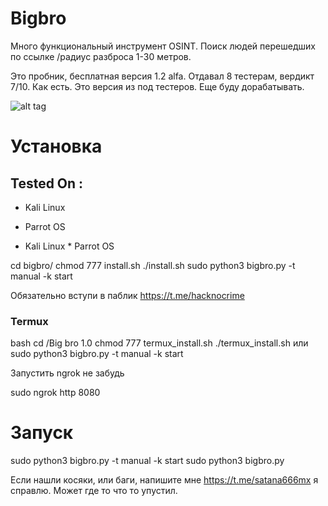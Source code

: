 # Bigbro

Много функциональный инструмент OSINT. Поиск людей перешедших по ссылке /радиус разброса 1-30 метров.

Это пробник, бесплатная версия 1.2 alfa. Отдавал 8 тестерам, вердикт 7/10. Как есть. Это версия из под тестеров. Еще буду дорабатывать.

![alt tag](https://github.com/Bafomet666/Bigbro/blob/main/screenshots.jpeg)​

# Установка

## Tested On :

* Kali Linux
* Parrot OS


* Kali Linux * Parrot OS

cd bigbro/
chmod 777 install.sh
./install.sh
sudo python3 bigbro.py -t manual -k start


Обязательно вступи в паблик https://t.me/hacknocrime

### Termux

bash
cd /Big bro 1.0
chmod 777 termux_install.sh
./termux_install.sh или sudo python3 bigbro.py -t manual -k start



Запустить ngrok не забудь

sudo ngrok http 8080

# Запуск

sudo python3 bigbro.py -t manual -k start
sudo python3 bigbro.py

Если нашли косяки, или баги, напишите мне https://t.me/satana666mx я справлю. Может где то что то упустил.

